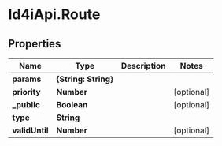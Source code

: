 # Id4iApi.Route

## Properties
Name | Type | Description | Notes
------------ | ------------- | ------------- | -------------
**params** | **{String: String}** |  | 
**priority** | **Number** |  | [optional] 
**_public** | **Boolean** |  | [optional] 
**type** | **String** |  | 
**validUntil** | **Number** |  | [optional] 


